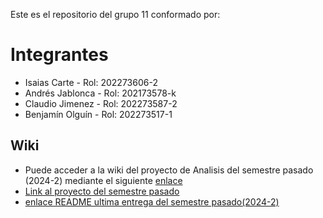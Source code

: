 Este es el repositorio del grupo 11 conformado por: 
# Integrantes

* Isaias Carte - Rol: 202273606-2
* Andrés Jablonca - Rol: 202173578-k
* Claudio Jimenez - Rol: 202273587-2
* Benjamín Olguín - Rol: 202273517-1

## Wiki

* Puede acceder a la wiki del proyecto de Analisis del semestre pasado (2024-2) mediante el siguiente [enlace](https://github.com/ClaudioJimenezA/GRUPO05-2024-PROYINF/wiki)
* [Link al proyecto del semestre pasado](https://github.com/ClaudioJimenezA/GRUPO05-2024-PROYINF)
* [enlace README ultima entrega del semestre pasado(2024-2)](https://github.com/ClaudioJimenezA/GRUPO05-2024-PROYINF/wiki/README-Hito-N%C2%BA5-(entrega-final))

